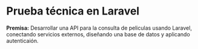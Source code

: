 # Prueba técnica en Laravel

**Premisa:** Desarrollar una API para la consulta de peliculas usando Laravel, conectando servicios externos, diseñando una base de datos y aplicando autenticaión.
